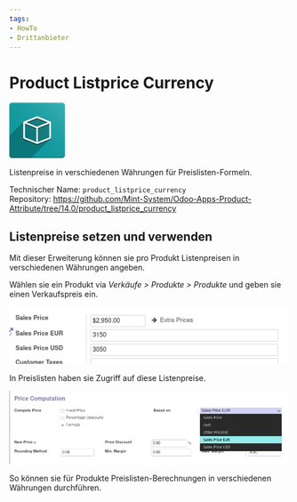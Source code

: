 ```yaml
---
tags:
- HowTo
- Drittanbieter
---
```


# Product Listprice Currency
![icon_oms_box](assets/icon_oms_box.png)

Listenpreise in verschiedenen Währungen für Preislisten-Formeln.

Technischer Name: `product_listprice_currency`\
Repository: <https://github.com/Mint-System/Odoo-Apps-Product-Attribute/tree/14.0/product_listprice_currency>

## Listenpreise setzen und verwenden

Mit dieser Erweiterung können sie pro Produkt Listenpreisen in verschiedenen Währungen angeben.

Wählen sie ein Produkt via *Verkäufe > Produkte > Produkte* und geben sie einen Verkaufspreis ein.

![](assets/Product%20Listprice%20Currency%20Set.png)

In Preislisten haben sie Zugriff auf diese Listenpreise.

![](assets/Product%20Listprice%20Currency%20Based%20on.png)

So können sie für Produkte Preislisten-Berechnungen in verschiedenen Währungen durchführen.